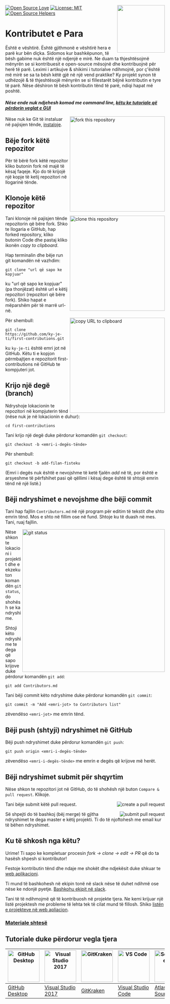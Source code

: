 [![Open Source Love](https://firstcontributions.github.io/open-source-badges/badges/open-source-v1/open-source.svg)](https://github.com/firstcontributions/open-source-badges)
[<img align="right" width="150" src="https://firstcontributions.github.io/assets/Readme/join-slack-team.png">](https://join.slack.com/t/firstcontributors/shared_invite/enQtNjkxNzQwNzA2MTMwLTVhMWJjNjg2ODRlNWZhNjIzYjgwNDIyZWYwZjhjYTQ4OTBjMWM0MmFhZDUxNzBiYzczMGNiYzcxNjkzZDZlMDM)
[![License: MIT](https://img.shields.io/badge/License-MIT-green.svg)](https://opensource.org/licenses/MIT)
[![Open Source Helpers](https://www.codetriage.com/roshanjossey/first-contributions/badges/users.svg)](https://www.codetriage.com/roshanjossey/first-contributions)


# Kontributet e Para


Është e vështirë. Është gjithmonë e vështirë hera e parë kur bën diçka. Sidomos kur bashkëpunon, të bësh gabime nuk është një ndjenjë e mirë. Ne duam ta thjeshtësojmë mënyrën se si kontribuesit e open-source mësojnë dhe kontribuojnë për herë të parë.
Leximi i artikujve & shikimi i tutorialve ndihmojnë, por ç'është më mirë se sa ta bësh këtë gjë në një vend praktike? Ky projekt synon të udhëzojë & të thjeshtësojë mënyrën se si fillestarët bëjnë kontributin e tyre të parë. Nëse dëshiron të bësh kontributin tënd të parë, ndiqi hapat më poshtë.

#### *Nëse ende nuk ndjehesh komod me command line, [këtu ke tutoriale që përdorin veglat e GUI]( #tutorials-using-other-tools )*

<img align="right" width="300" src="https://firstcontributions.github.io/assets/Readme/fork.png" alt="fork this repository" />

Nëse nuk ke Git të instaluar në pajisjen tënde, [instaloje]( https://help.github.com/articles/set-up-git/).

## Bëje fork këtë repozitor

Për të bërë fork këtë repozitor kliko butonin fork në majë të kësaj faqeje. Kjo do të krijojë një kopje të ketij repozitori në llogarinë tënde.

## Klonoje këtë repozitor

<img align="right" width="300" src="https://firstcontributions.github.io/assets/Readme/clone.png" alt="clone this repository" />

Tani klonoje në pajisjen tënde repozitorin që bëre fork. Shko te llogaria e GitHub, hap forked repository, kliko butonin Code dhe pastaj kliko ikonën *copy to clipboard*.

Hap terminalin dhe bëje run git komandën në vazhdim:

```
git clone "url që sapo ke kopjuar"
```
ku "url që sapo ke kopjuar" (pa thonjëzat) është url e këtij repozitori (repozitori që bëre fork). Shiko hapat e mëparshëm për të marrë url-në.

<img align="right" width="300" src="https://firstcontributions.github.io/assets/Readme/copy-to-clipboard.png" alt="copy URL to clipboard" />

Për shembull:
```
git clone https://github.com/ky-je-ti/first-contributions.git
```
ku `ky-je-ti` është emri jot në GitHub. Këtu ti e kopjon përmbajtjen e repozitorit first-contributions në GitHub te kompjuteri jot.

## Krijo një degë (branch)

Ndryshoje lokacionin te repozitori në kompjuterin tënd (nëse nuk je në lokacionin e duhur):

```
cd first-contributions
```
Tani krijo një degë duke përdorur komandën `git checkout`:
```
git checkout -b <emri-i-degës-tënde>
```

Për shembull:
```
git checkout -b add-filan-fisteku
```
(Emri i degës nuk është e nevojshme të ketë fjalën *add* në të, por është e arsyeshme të përfshihet pasi që qëllimi i kësaj dege është të shtojë emrin tënd në një listë.)

## Bëji ndryshimet e nevojshme dhe bëji commit

Tani hap fajllin `Contributors.md` në një program për editim të tekstit dhe shto emrin tënd. Mos e shto në fillim ose në fund. Shtoje ku të duash në mes. Tani, ruaj fajllin.

<img align="right" width="450" src="https://firstcontributions.github.io/assets/Readme/git-status.png" alt="git status" />


Nëse shkon te lokacioni i projektit dhe e ekzekuton komandën `git status`, do shohësh se ka ndryshime.


Shtoji këto ndryshime te dega që sapo krijove duke përdorur komandën `git add`:

```
git add Contributors.md
```

Tani bëji commit këto ndryshime duke përdorur komandën `git commit`:
```
git commit -m "Add <emri-jot> to Contributors list"
```
zëvendëso `<emri-jot>` me emrin tënd.

## Bëji push (shtyji) ndryshimet në GitHub

Bëji push ndryshimet duke përdorur komandën `git push`: 
```
git push origin <emri-i-degës-tënde>
```
zëvendëso `<emri-i-degës-tënde>` me emrin e degës që krijove më herët.

## Bëji ndryshimet submit për shqyrtim

Nëse shkon te repozitori jot në GitHub, do të shohësh një buton `Compare & pull request`. Klikoje.

<img style="float: right;" src="https://firstcontributions.github.io/assets/Readme/compare-and-pull.png" alt="create a pull request" />

Tani bëje submit këtë pull request.

<img style="float: right;" src="https://firstcontributions.github.io/assets/Readme/submit-pull-request.png" alt="submit pull request" />

Së shpejti do të bashkoj (bëj merge) të gjitha ndryshimet te dega master e këtij projekti. Ti do të njoftohesh me email kur të bëhen ndryshimet.

## Ku të shkosh nga këtu?

Urime!  Ti sapo ke kompletuar procesin _fork -> clone -> edit -> PR_ që do ta hasësh shpesh si kontributor!

Festoje kontributin tënd dhe ndaje me shokët dhe ndjekësit duke shkuar te  [web aplikacioni](https://firstcontributions.github.io/#social-share).

Ti mund të bashkohesh në ekipin tonë në slack nëse të duhet ndihmë ose nëse ke ndonjë pyetje. [Bashkohu ekipit në slack](https://join.slack.com/t/firstcontributors/shared_invite/enQtNjkxNzQwNzA2MTMwLTVhMWJjNjg2ODRlNWZhNjIzYjgwNDIyZWYwZjhjYTQ4OTBjMWM0MmFhZDUxNzBiYzczMGNiYzcxNjkzZDZlMDM).

Tani të të ndihmojmë që të kontribuosh në projekte tjera. Ne kemi krijuar një listë projektesh me probleme të lehta tek të cilat mund të fillosh. Shiko [listën e projekteve në web apliacion](https://firstcontributions.github.io/#project-list).

### [Materiale shtesë](additional-material/git_workflow_scenarios/additional-material.md)


## Tutoriale duke përdorur vegla tjera

| <a href="../gui-tool-tutorials/github-desktop-tutorial.md"><img alt="GitHub Desktop" src="https://desktop.github.com/images/desktop-icon.svg" width="100"></a> | <a href="../gui-tool-tutorials/github-windows-vs2017-tutorial.md"><img alt="Visual Studio 2017" src="https://upload.wikimedia.org/wikipedia/commons/c/cd/Visual_Studio_2017_Logo.svg" width="100"></a> | <a href="../gui-tool-tutorials/gitkraken-tutorial.md"><img alt="GitKraken" src="https://firstcontributions.github.io/assets/gui-tool-tutorials/gitkraken-tutorial/gk-icon.png" width="100"></a> | <a href="../gui-tool-tutorials/github-windows-vs-code-tutorial.md"><img alt="VS Code" src="https://upload.wikimedia.org/wikipedia/commons/2/2d/Visual_Studio_Code_1.18_icon.svg" width=100></a> | <a href="../gui-tool-tutorials/sourcetree-macos-tutorial.md"><img alt="Sourcetree App" src="https://wac-cdn.atlassian.com/dam/jcr:81b15cde-be2e-4f4a-8af7-9436f4a1b431/Sourcetree-icon-blue.svg" width=100></a> | <a href="../gui-tool-tutorials/github-windows-intellij-tutorial.md"><img alt="IntelliJ IDEA" src="https://upload.wikimedia.org/wikipedia/commons/d/d5/IntelliJ_IDEA_Logo.svg" width=100></a> |
| --- | --- | --- | --- | --- | --- |
| [GitHub Desktop](../gui-tool-tutorials/github-desktop-tutorial.md) | [Visual Studio 2017](../gui-tool-tutorials/github-windows-vs2017-tutorial.md) | [GitKraken](../gui-tool-tutorials/gitkraken-tutorial.md) | [Visual Studio Code](../gui-tool-tutorials/github-windows-vs-code-tutorial.md) | [Atlassian Sourcetree](../gui-tool-tutorials/sourcetree-macos-tutorial.md) | [IntelliJ IDEA](../gui-tool-tutorials/github-windows-intellij-tutorial.md) |

